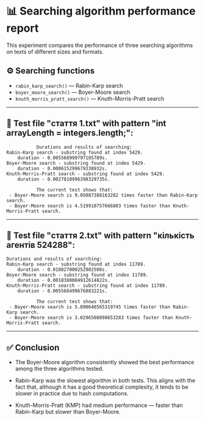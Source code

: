 # 📊 Searching algorithm performance report

This experiment compares the performance of three searching algorithms on texts of different sizes and formats.

## ⚙️ Searching functions

- `rabin_karp_search()` — Rabin-Karp search
- `boyer_moore_search()` — Boyer-Moore search
- `knuth_morris_pratt_search()` — Knuth-Morris-Pratt search

---

## 🔬 Test file "стаття 1.txt" with pattern "int arrayLength = integers.length;":

```
           Durations and results of searching:
Rabin-Karp search - substring found at index 5429.
    duration - 0.005568999797105789s.
Boyer-Moore search - substring found at index 5429.
    duration - 0.000615299679338932s.
Knuth-Morris-Pratt search - substring found at index 5429.
    duration - 0.0027810996398329735s.

           The current test shows that:
 - Boyer-Moore search is 9.05087388163282 times faster than Rabin-Karp search.
 - Boyer-Moore search is 4.519910757666803 times faster than Knuth-Morris-Pratt search.
```

---

## 🔬 Test file "стаття 2.txt" with pattern "кількість агентів 524288":

```
Durations and results of searching:
Rabin-Karp search - substring found at index 11789.
    duration - 0.010827000252902508s.
Boyer-Moore search - substring found at index 11789.
    duration - 0.0018380004912614822s.
Knuth-Morris-Pratt search - substring found at index 11789.
    duration - 0.005568499676883221s.

           The current test shows that:
 - Boyer-Moore search is 5.890640565319745 times faster than Rabin-Karp search.     
 - Boyer-Moore search is 3.0296508098653283 times faster than Knuth-Morris-Pratt search.
```

---

## ✅ Conclusion

- The Boyer-Moore algorithm consistently showed the best performance among the three algorithms tested.

- Rabin-Karp was the slowest algorithm in both tests. This aligns with the fact that, although it has a good theoretical complexity, it tends to be slower in practice due to hash computations.

- Knuth-Morris-Pratt (KMP) had medium performance — faster than Rabin-Karp but slower than Boyer-Moore.